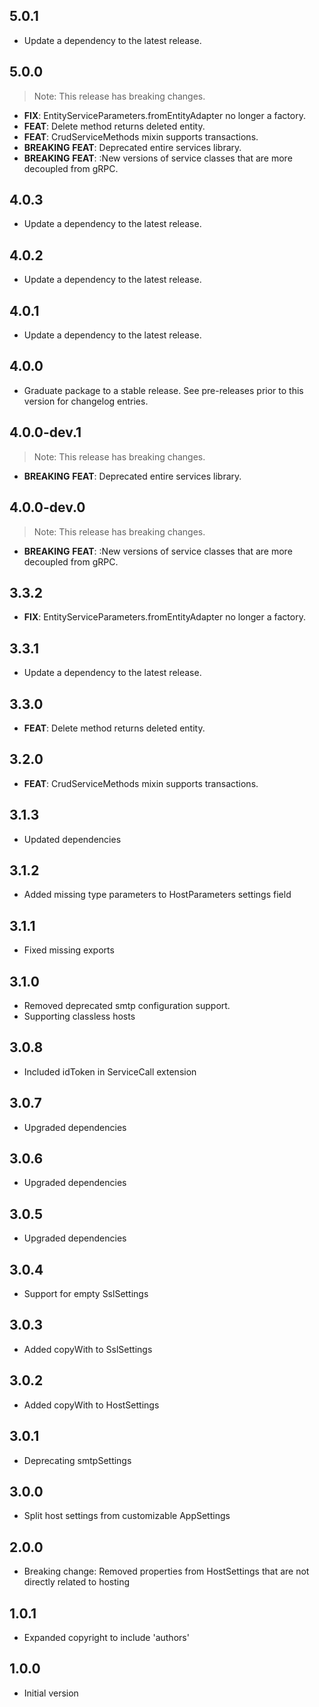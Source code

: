 ## 5.0.1

 - Update a dependency to the latest release.

## 5.0.0

> Note: This release has breaking changes.

 - **FIX**: EntityServiceParameters.fromEntityAdapter no longer a factory.
 - **FEAT**: Delete method returns deleted entity.
 - **FEAT**: CrudServiceMethods mixin supports transactions.
 - **BREAKING** **FEAT**: Deprecated entire services library.
 - **BREAKING** **FEAT**: :New versions of service classes that are more decoupled from gRPC.

## 4.0.3

 - Update a dependency to the latest release.

## 4.0.2

 - Update a dependency to the latest release.

## 4.0.1

 - Update a dependency to the latest release.

## 4.0.0

 - Graduate package to a stable release. See pre-releases prior to this version for changelog entries.

## 4.0.0-dev.1

> Note: This release has breaking changes.

 - **BREAKING** **FEAT**: Deprecated entire services library.

## 4.0.0-dev.0

> Note: This release has breaking changes.

 - **BREAKING** **FEAT**: :New versions of service classes that are more decoupled from gRPC.

## 3.3.2

 - **FIX**: EntityServiceParameters.fromEntityAdapter no longer a factory.

## 3.3.1

 - Update a dependency to the latest release.

## 3.3.0

 - **FEAT**: Delete method returns deleted entity.

## 3.2.0

 - **FEAT**: CrudServiceMethods mixin supports transactions.

## 3.1.3
 - Updated dependencies

## 3.1.2
- Added missing type parameters to HostParameters settings field

## 3.1.1
- Fixed missing exports

## 3.1.0
- Removed deprecated smtp configuration support.
- Supporting classless hosts

## 3.0.8

- Included idToken in ServiceCall extension

## 3.0.7

- Upgraded dependencies

## 3.0.6

- Upgraded dependencies

## 3.0.5

- Upgraded dependencies

## 3.0.4

- Support for empty SslSettings

## 3.0.3

- Added copyWith to SslSettings

## 3.0.2

- Added copyWith to HostSettings

## 3.0.1

- Deprecating smtpSettings

## 3.0.0

- Split host settings from customizable AppSettings

## 2.0.0

- Breaking change: Removed properties from HostSettings that are not directly related to hosting

## 1.0.1

- Expanded copyright to include 'authors'

## 1.0.0

- Initial version